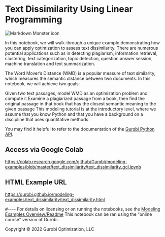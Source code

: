 # Text Dissimilarity Using Linear Programming
<img src="spotify_image_howtogeek.jpeg" alt="Markdown Monster icon"/>

In this notebook, we will walk-through a unique example demonstrating how you can apply optimization to assess text dissimilarity. There are numerous potential applications such as in detecting plagiarism, information retrieval, clustering, text categorization, topic detection, question answer session, machine translation and text summarization.

The Word Mover’s Distance (WMD) is a popular measure of text similarity, which measures the semantic distance between two documents. In this notebook, we will achieve two goals:

Given two text passages, model WMD as an optimization problem and compute it
Examine a plagiarized passage from a book, then find the original passage in that book that has the closest semantic meaning to the given passage
This modeling tutorial is at the introductory level, where we assume that you know Python and that you have a background on a discipline that uses quantitative methods.

You may find it helpful to refer to the documentation of the [Gurobi Python API](https://www.gurobi.com/documentation/current/refman/py_python_api_overview.html).


## Access via Google Colab

https://colab.research.google.com/github/Gurobi/modeling-examples/blob/master/text_dissimilarity/text_dissimilarity_gcl.ipynb

## HTML Example URL

https://gurobi.github.io/modeling-examples/text_dissimilarity/text_dissimilarity.html


#----
For details on licensing or on running the notebooks, see the [Modeling Examples Overview/Readme](https://github.com/Gurobi/modeling-examples/)
This notebook can be ran using the "online course" version of Gurobi.


Copyright © 2022 Gurobi Optimization, LLC
